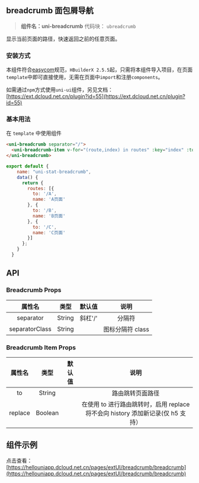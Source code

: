 
## breadcrumb 面包屑导航
> **组件名：uni-breadcrumb**
> 代码块： `ubreadcrumb`

显示当前页面的路径，快速返回之前的任意页面。

### 安装方式

本组件符合[easycom](https://uniapp.dcloud.io/collocation/pages?id=easycom)规范，`HBuilderX 2.5.5`起，只需将本组件导入项目，在页面`template`中即可直接使用，无需在页面中`import`和注册`components`。

如需通过`npm`方式使用`uni-ui`组件，另见文档：[https://ext.dcloud.net.cn/plugin?id=55](https://ext.dcloud.net.cn/plugin?id=55)

### 基本用法

在 ``template`` 中使用组件

```html
<uni-breadcrumb separator="/">
  <uni-breadcrumb-item v-for="(route,index) in routes" :key="index" :to="route.to">{{route.name}}</uni-breadcrumb-item>
</uni-breadcrumb>
```

```js
export default {
    name: "uni-stat-breadcrumb",
    data() {
      return {
        routes: [{
          to: '/A',
          name: 'A页面'
        }, {
          to: '/B',
          name: 'B页面'
        }, {
          to: '/C',
          name: 'C页面'
        }]
      };
    }
  }
```


## API

### Breadcrumb Props

|属性名      |类型  |默认值  |说明        |
|:-:      |:-:  |:-:  |:-:        |
|separator    |String  |斜杠'/' |分隔符        |
|separatorClass  |String  |    |图标分隔符 class      |

### Breadcrumb Item Props

|属性名  |类型      |默认值  |说明                                      |
|:-:  |:-:      |:-:  |:-:                                      |
|to    |String       |    |路由跳转页面路径                                       |
|replace|Boolean    |    |在使用 to 进行路由跳转时，启用 replace 将不会向 history 添加新记录(仅 h5 支持）         |




## 组件示例

点击查看：[https://hellouniapp.dcloud.net.cn/pages/extUI/breadcrumb/breadcrumb](https://hellouniapp.dcloud.net.cn/pages/extUI/breadcrumb/breadcrumb)